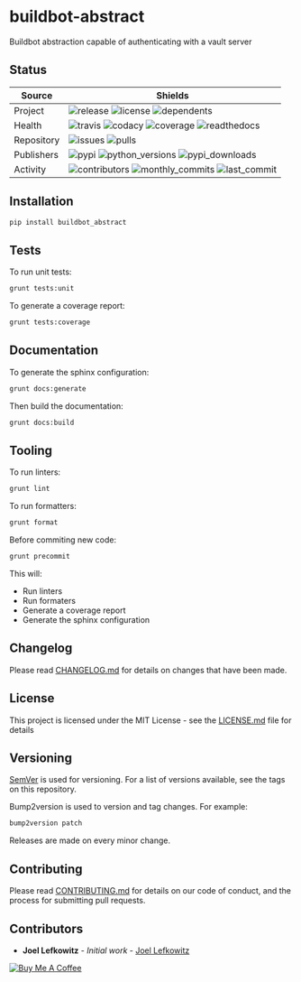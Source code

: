 # buildbot-abstract

Buildbot abstraction capable of authenticating with a vault server

## Status

| Source     | Shields                                                                                                            |
| ---------- | ------------------------------------------------------------------------------------------------------------------ |
| Project    | ![release][release_shield] ![license][license_shield]  ![dependents][dependents_shield]                            |
| Health     | ![travis][travis_shield] ![codacy][codacy_shield] ![coverage][coverage_shield] ![readthedocs][readthedocs_shield]  |
| Repository | ![issues][issues_shield] ![pulls][pulls_shield]                                                                    |
| Publishers | ![pypi][pypi_shield] ![python_versions][python_versions_shield] ![pypi_downloads][pypi_downloads_shield]           |
| Activity   | ![contributors][contributors_shield] ![monthly_commits][monthly_commits_shield] ![last_commit][last_commit_shield] |

## Installation

```bash
pip install buildbot_abstract
```

## Tests

To run unit tests:

```bash
grunt tests:unit
```

To generate a coverage report:

```bash
grunt tests:coverage
```

## Documentation

To generate the sphinx configuration:

```bash
grunt docs:generate
```

Then build the documentation:

```bash
grunt docs:build
```

## Tooling

To run linters:

```bash
grunt lint
```

To run formatters:

```bash
grunt format
```

Before commiting new code:

```bash
grunt precommit
```

This will:

* Run linters
* Run formaters
* Generate a coverage report
* Generate the sphinx configuration

## Changelog

Please read [CHANGELOG.md](CHANGELOG.md) for details on changes that have been made.

## License

This project is licensed under the MIT License - see the [LICENSE.md](LICENSE.md) file for details

## Versioning

[SemVer][semver] is used for versioning. For a list of versions available, see the tags on this repository.

Bump2version is used to version and tag changes.
For example:

```bash
bump2version patch
```

Releases are made on every minor change.

## Contributing

Please read [CONTRIBUTING.md](CONTRIBUTING.md) for details on our code of conduct, and the process for submitting pull requests.

## Contributors

- **Joel Lefkowitz** - _Initial work_ - [Joel Lefkowitz][joellefkowitz]

[![Buy Me A Coffee](https://cdn.buymeacoffee.com/buttons/default-blue.png)][coffee]

<!-- Github links -->
[pulls]: https://github.com/JoelLefkowitz/buildbot-abstract/pulls
[issues]: https://github.com/JoelLefkowitz/buildbot-abstract/issues

<!-- External links -->
[pypi]: https://pypi.org/project/buildbot_abstract
[readthedocs]: https://buildbot-abstract.readthedocs.io/en/latest/
[semver]: http://semver.org/
[coffee]: https://www.buymeacoffee.com/joellefkowitz

<!-- Acknowledgments -->
[joellefkowitz]: https://github.com/JoelLefkowitz

<!-- Shields -->
[release_shield]: https://img.shields.io/github/v/tag/joellefkowitz/buildbot-abstract
[license_shield]: https://img.shields.io/github/license/joellefkowitz/buildbot-abstract
[dependents_shield]: https://img.shields.io/librariesio/dependent-repos/pypi/buildbot_abstract
[travis_shield]: https://img.shields.io/travis/joellefkowitz/buildbot-abstract
[codacy_shield]: https://img.shields.io/codacy/coverage/buildbot-abstract
[coverage_shield]: https://img.shields.io/codacy/grade/buildbot-abstract
[readthedocs_shield]: https://img.shields.io/readthedocs/buildbot-abstract
[issues_shield]: https://img.shields.io/github/issues/joellefkowitz/buildbot-abstract
[pulls_shield]: https://img.shields.io/github/issues-pr/joellefkowitz/buildbot-abstract
[pypi_shield]: https://img.shields.io/pypi/v/buildbot_abstract
[python_versions_shield]: https://img.shields.io/pypi/pyversions/buildbot_abstract
[pypi_downloads_shield]: https://img.shields.io/pypi/dw/buildbot_abstract
[contributors_shield]: https://img.shields.io/github/contributors/joellefkowitz/buildbot-abstract
[monthly_commits_shield]: https://img.shields.io/github/commit-activity/m/joellefkowitz/buildbot-abstract
[last_commit_shield]: https://img.shields.io/github/last-commit/joellefkowitz/buildbot-abstract
